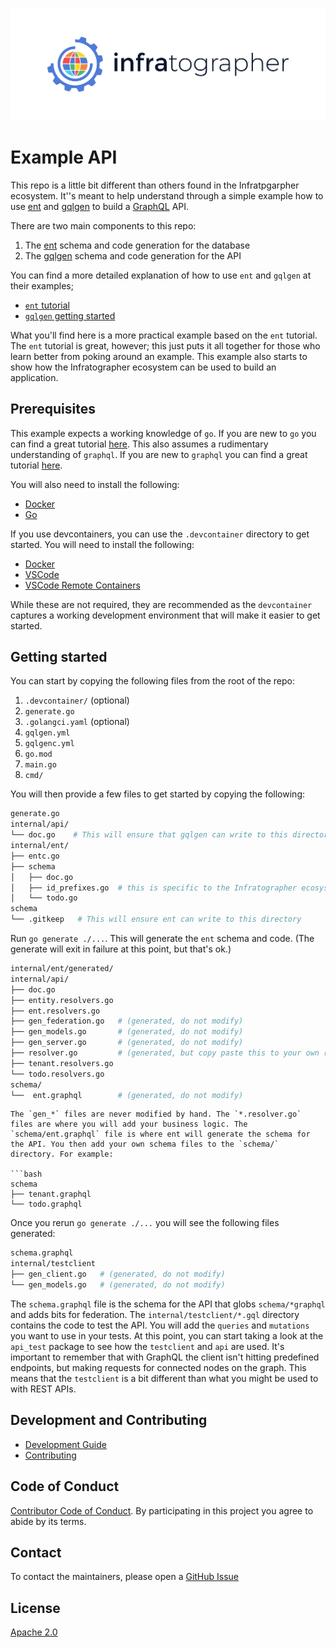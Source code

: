 ![logo](https://github.com/infratographer/website/blob/main/source/theme/assets/pictures/logo.jpg?raw=true)
# Example API

This repo is a little bit different than others found in the Infratpgarpher ecosystem. It''s meant to help understand through a simple example how to use [ent](https://entgo.io) and [gqlgen](https://gqlgen.com) to build a [GraphQL](https://graphql.org) API.

There are two main components to this repo:

1. The [ent](https://entgo.io) schema and code generation for the database
1. The [gqlgen](https://gqlgen.com) schema and code generation for the API

You can find a more detailed explanation of how to use `ent` and `gqlgen`  at their  examples;

* [`ent` tutorial](https://entgo.io/docs/tutorial-setup)
* [`gqlgen` getting started](https://gqlgen.com/getting-started/)

What you'll find here is a more practical example based on the `ent` tutorial. The `ent` tutorial is great, however; this just puts it all together for those who learn better from poking around an example. This example also starts to show how the Infratographer ecosystem can be used to build an application.


## Prerequisites

This example expects a working knowledge of `go`. If you are new to `go` you can find a great tutorial [here](https://tour.golang.org/welcome/1). This also assumes a rudimentary understanding of `graphql`. If you are new to `graphql` you can find a great tutorial [here](https://graphql.org/learn/).

You will also need to install the following:

* [Docker](https://docs.docker.com/get-docker/)
* [Go](https://golang.org/doc/install)

If you use devcontainers, you can use the `.devcontainer` directory to get started. You will need to install the following:

* [Docker](https://docs.docker.com/get-docker/)
* [VSCode](https://code.visualstudio.com/download)
* [VSCode Remote Containers](https://marketplace.visualstudio.com/items?itemName=ms-vscode-remote.remote-containers)

While these are not required, they are recommended as the `devcontainer ` captures a working development environment that will make it easier to get started.


## Getting started

You can start by copying the following files from the root of the repo:

1. `.devcontainer/` (optional)
1. `generate.go`
1. `.golangci.yaml` (optional)
1. `gqlgen.yml`
1. `gqlgenc.yml`
1. `go.mod`
1. `main.go`
1. `cmd/`

You will then provide a few files to get started by copying the following:

```bash
generate.go
internal/api/
└── doc.go    # This will ensure that gqlgen can write to this directory
internal/ent/
├── entc.go
├── schema
│   ├── doc.go
│   ├── id_prefixes.go  # this is specific to the Infratographer ecosystem, it contains prefixed ID prefiex strings owned by this API
│   └── todo.go
schema
└── .gitkeep   # This will ensure ent can write to this directory
```

Run `go generate ./...`. This will generate the `ent` schema and code. (The generate will exit in failure at this point, but that's ok.)

```bash
internal/ent/generated/
internal/api/
├── doc.go
├── entity.resolvers.go
├── ent.resolvers.go
├── gen_federation.go   # (generated, do not modify)
├── gen_models.go       # (generated, do not modify)
├── gen_server.go       # (generated, do not modify)
├── resolver.go         # (generated, but copy paste this to your own resolver.go)
├── tenant.resolvers.go
└── todo.resolvers.go
schema/
└──  ent.graphql        # (generated, do not modify)
```
```
The `gen_*` files are never modified by hand. The `*.resolver.go` files are where you will add your business logic. The `schema/ent.graphql` file is where ent will generate the schema for the API. You then add your own schema files to the `schema/` directory. For example:

```bash
schema
├── tenant.graphql
└── todo.graphql
```

Once you rerun `go generate ./...` you will see the following files generated:

```bash
schema.graphql
internal/testclient
├── gen_client.go   # (generated, do not modify)
└── gen_models.go   # (generated, do not modify)
```

The `schema.graphql` file is the schema for the API that globs `schema/*graphql` and adds bits for federation. The `internal/testclient/*.gql` directory contains the code to test the API. You will add the `queries` and `mutations` you want to use in your tests.
At this point, you can start taking a look at the `api_test` package to see how the `testclient` and `api` are used. It's important to remember that with GraphQL the client isn't hitting predefined endpoints, but making requests for connected nodes on the graph. This means that the `testclient` is a bit different than what you might be used to with REST APIs.

 ## Development and Contributing

* [Development Guide](docs/development.md)
* [Contributing](https://infratographer.com/community/contributing/)

## Code of Conduct

[Contributor Code of Conduct](https://infratographer.com/community/code-of-conduct/). By participating in this project you agree to abide by its terms.

## Contact

To contact the maintainers, please open a [GitHub Issue](https://github.com/infratographer/example-api/issues/new)

## License

[Apache 2.0](LICENSE)
